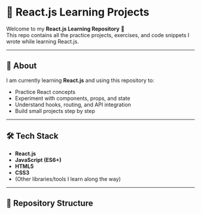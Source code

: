 # 🚀 React.js Learning Projects

Welcome to my **React.js Learning Repository** 👋  
This repo contains all the practice projects, exercises, and code snippets I wrote while learning React.js.

---

## 📌 About
I am currently learning **React.js** and using this repository to:
- Practice React concepts
- Experiment with components, props, and state
- Understand hooks, routing, and API integration
- Build small projects step by step

---

## 🛠️ Tech Stack
- **React.js**
- **JavaScript (ES6+)**
- **HTML5**
- **CSS3**
- (Other libraries/tools I learn along the way)

---

## 📂 Repository Structure
